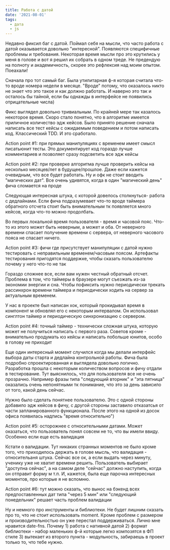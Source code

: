 ```yaml
---
title: Работа с датой
date: '2021-08-01'
tags:
  - дата
  - js
---
```

Недавно фиксил баг с датой. Поймал себя на мысли, что часто работа с датой оказывается довольно "интересной". Появляются специфичные проблемы и требования. Некоторая время мысли про это крутились у меня в голове и вот я решил их собрать в одном треде. Не предендую на полноту и академичность, скорее это рефлексия над моим опытом. Поеахали!

Сначала про тот самый баг. Была утилитарная ф-я которая считала что-то вроде номера недели в месяце. "Вроде" потому, что оказалось никто не знает что это такое и как должно работать. И наверно это так и осталось бы тайной, если бы однажды в интерфейсе не появились отрицательные числа)

Фикс выглядел довольно тривиальным. По крайней мере так казалось некоторое время. Скоро стало понятно, что в алгоритме имеется приличное количество эдж кейсов. Было принято решение сначала написать все тест кейсы с ожидаемым поведением и потом написать код. Классический TDD. И это сработало.

Action point #1: при прямых манипуляциях с временем имеет смысл писатьюнит тесты. Это документирует код гораздо лучше комментариев и позволяет сразу подсветить все эдж кейсы

Action point #2: при проверке алгоритма лучше проверить кейсы на несколько месяцев/лет в будущее/прошлое. Даже если кажется очевидным, что все будет работать. Ну и офк не стоит вводить "магических дат". Все очень удивятся, когда в один "магический день" фича сломается на проде

Следующая интересная штука, с которой довелось столкнуться- работа с дедлайнами. Если фича подразумевает что-то вроде таймера обратного отсчета стоит быть внимательным тк появляется много кейсов, когда что-то можно продолбать.

Во первых локальной время пользователя - время и часовой пояс. Что-то из этого может быть неверным, а может и оба. От неверного времени спасает получение времени с сервера, от неверного часового пояса не спасает ничего.

Action point #3: фичи где присутствует манипуляции с датой нужно тестировать с неправильным временем/часовым поясом. Артефакты тестирования пригодятся поддержке, чтобы сказать пользователю почему у него что-то не так

Гораздо сложнее все, если вам нужен честный обратный отсчет. Проблема в том, что таймеры в браузере могут съезжать из-за экономии энергии и сна. Чтобы пофиксить нужно периодически трекать рассинхрон времени таймера и периодически ходить на сервер за актуальным временем.

У нас в проекте был написан хок, который прокидывал время в компонент м обновлял его с некоторым интервалом. Он использовал синглтон таймер и периодическую синхронизацию с сервером.

Action point #4: точный таймер - технически сложная штука, которую может не получиться написать с первого раза. Советов кроме - внимательно продумать юз кейсы и написать побольше юнитов, особо в голову не приходит

Еще один интересный момент случился когда мы делали интерфейс выбора даты старта и дедлайна контрольной работы. Фича была подробно спроектированная и выглядела довольно логично. Разработка прошла с некоторым количеством вопросов и фичу отдали в тестирование. Тут выяснилось, что для пользователя все не очень прозрачно. Например фразы типа "следующий вторник" и "эта пятница" оказались очень непонятными тк понимание, что это за день зависило от того, какой день сейчас.

Нужно было сделать понятнее пользователю. Это с одной стороны добавило эдж кейсов в фичу, с другой стороны заставило отказатсья от части запланированного функционала. После этого на одной из досок офиса появилась надпись "время относительно")

Action point #5: осторожнее с относительными датами. Может оказаться, что пользователь понял совсем не то, что вы имели ввиду. Особенно если еще есть валидация

Кстати о валидации. Тут никаких странных моментов не было кроме того, что приходилось держать в голове мысль, что валидация - относительаня штука. Сейчас все ок, а если выдать через минуту,  ученику уже не хватит времени решить. Пользователь выбирает "доступна сейчас", а на самом деле "сейчас" должно наступить, когда он отправит форму м т.п. И, кажется, была еще парочка интересных моментов, про которые я не вспомню.

Action point #6: тут можно сказать, что вынос на бэкенд всех предпоставленных дат типа "через 5 мин" или "следующий понедельник" решает часть проблем валидации

Ну и немного про инструменты и библиотеки. Не будет лишним сказать про то, что не стоит использовать moment. Кроме проблем с размером и производительностью он уже перестал поддерживаться. Лично мне нравится date-fns. Почему 1) работа с нативной датой 2) формат библиотеки - набор маленьких ф-й которые легко композятся в ФП стиле 3) вытекает из второго пункта - модульность, забираешь в проект только то, что тебе нужно.
